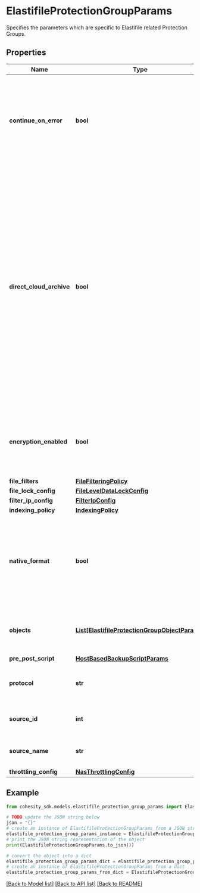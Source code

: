 # ElastifileProtectionGroupParams

Specifies the parameters which are specific to Elastifile related Protection Groups.

## Properties

Name | Type | Description | Notes
------------ | ------------- | ------------- | -------------
**continue_on_error** | **bool** | Specifies whether or not the Protection Group should continue regardless of whether or not an error was encountered. | [optional] 
**direct_cloud_archive** | **bool** | Specifies whether or not to store the snapshots in this run directly in an Archive Target instead of on the Cluster. If this is set to true, the associated policy must have exactly one Archive Target associated with it and the policy must be set up to archive after every run. Also, a Storage Domain cannot be specified. Default behavior is &#39;false&#39;. | [optional] 
**encryption_enabled** | **bool** | Specifies whether the protection group should use encryption while backup or not. | [optional] 
**file_filters** | [**FileFilteringPolicy**](FileFilteringPolicy.md) |  | [optional] 
**file_lock_config** | [**FileLevelDataLockConfig**](FileLevelDataLockConfig.md) |  | [optional] 
**filter_ip_config** | [**FilterIpConfig**](FilterIpConfig.md) |  | [optional] 
**indexing_policy** | [**IndexingPolicy**](IndexingPolicy.md) |  | [optional] 
**native_format** | **bool** | Specifies whether or not to enable native format for direct archive job. This field is set to true if native format should be used for archiving. | [optional] 
**objects** | [**List[ElastifileProtectionGroupObjectParams]**](ElastifileProtectionGroupObjectParams.md) | Specifies the objects to be included in the Protection Group. | 
**pre_post_script** | [**HostBasedBackupScriptParams**](HostBasedBackupScriptParams.md) |  | [optional] 
**protocol** | **str** | Specifies the protocol of the NAS device being backed up. | [optional] 
**source_id** | **int** | Specifies the id of the parent of the objects. | [optional] [readonly] 
**source_name** | **str** | Specifies the name of the parent of the objects. | [optional] [readonly] 
**throttling_config** | [**NasThrottlingConfig**](NasThrottlingConfig.md) |  | [optional] 

## Example

```python
from cohesity_sdk.models.elastifile_protection_group_params import ElastifileProtectionGroupParams

# TODO update the JSON string below
json = "{}"
# create an instance of ElastifileProtectionGroupParams from a JSON string
elastifile_protection_group_params_instance = ElastifileProtectionGroupParams.from_json(json)
# print the JSON string representation of the object
print(ElastifileProtectionGroupParams.to_json())

# convert the object into a dict
elastifile_protection_group_params_dict = elastifile_protection_group_params_instance.to_dict()
# create an instance of ElastifileProtectionGroupParams from a dict
elastifile_protection_group_params_from_dict = ElastifileProtectionGroupParams.from_dict(elastifile_protection_group_params_dict)
```
[[Back to Model list]](../README.md#documentation-for-models) [[Back to API list]](../README.md#documentation-for-api-endpoints) [[Back to README]](../README.md)


